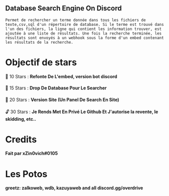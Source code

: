 ## Database Search Engine On Discord

```Permet de rechercher un terme donnée dans tous les fichiers de texte,csv,sql d'un répertoire de database. Si le terme est trouvé dans l'un des fichiers, la ligne qui contient les information trouver, est ajoutée à une liste de résultats. Une fois la recherche terminée, les résultats sont envoyés à un webhook sous la forme d'un embed contenant les résultats de la recherche.```

# Objectif de stars

🎈 10 Stars : **Refonte De L'embed, version bot discord**
####
🎄 15 Stars : **Drop De Database Pour Le Searcher**
####
💎 20 Stars : **Version Site (Un Panel De Search En Site)**
####
🔓 30 Stars : **Je Rends Met En Privé Le Github Et J'autorise la revente, le skidding, etc..**

# Credits

**Fait par xZin0vich#0105**

# Les Potos

**greetz: zalkoweb, wdb, kazuyaweb and all discord.gg/overdrive**
